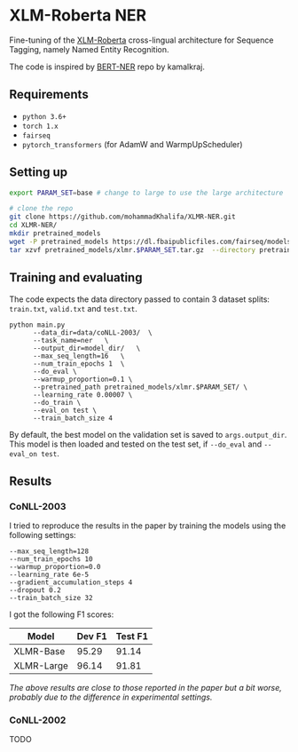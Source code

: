 # XLM-Roberta NER
Fine-tuning of the [XLM-Roberta](https://arxiv.org/abs/1911.02116) cross-lingual architecture for Sequence Tagging, namely Named Entity Recognition. 

The code is inspired by [BERT-NER](https://github.com/kamalkraj/BERT-NER) repo by kamalkraj.


## Requirements 
* `python 3.6+`
* `torch 1.x`
* `fairseq`
* `pytorch_transformers` (for AdamW and WarmpUpScheduler)


## Setting up

```bash
export PARAM_SET=base # change to large to use the large architecture

# clone the repo
git clone https://github.com/mohammadKhalifa/XLMR-NER.git
cd XLMR-NER/
mkdir pretrained_models 
wget -P pretrained_models https://dl.fbaipublicfiles.com/fairseq/models/xlmr.$PARAM_SET.tar.gz
tar xzvf pretrained_models/xlmr.$PARAM_SET.tar.gz  --directory pretrained_models/
```

## Training and evaluating
The code expects the data directory passed to contain 3 dataset splits: `train.txt`, `valid.txt` and `test.txt`.

```
python main.py 
      --data_dir=data/coNLL-2003/  \
      --task_name=ner   \
      --output_dir=model_dir/   \
      --max_seq_length=16   \
      --num_train_epochs 1  \
      --do_eval \
      --warmup_proportion=0.1 \
      --pretrained_path pretrained_models/xlmr.$PARAM_SET/ \
      --learning_rate 0.00007 \
      --do_train \
      --eval_on test \
      --train_batch_size 4
```

By default, the best model on the validation set is saved to `args.output_dir`. This model is then loaded and tested on the test set, if `--do_eval` and `--eval_on test`.

## Results
### CoNLL-2003
I tried to reproduce the results in the paper by training the models using the following settings:

```
--max_seq_length=128
--num_train_epochs 10
--warmup_proportion=0.0 
--learning_rate 6e-5  
--gradient_accumulation_steps 4 
--dropout 0.2 
--train_batch_size 32
```
I got the following F1 scores:

| Model | Dev F1 | Test F1  |
|---|---|---|
| XLMR-Base |   95.29 | 91.14  |
| XLMR-Large  | 96.14  |  91.81 |

*The above results are close to those reported in the paper but a bit worse, probably due to the difference in experimental settings.*

### CoNLL-2002 
TODO
